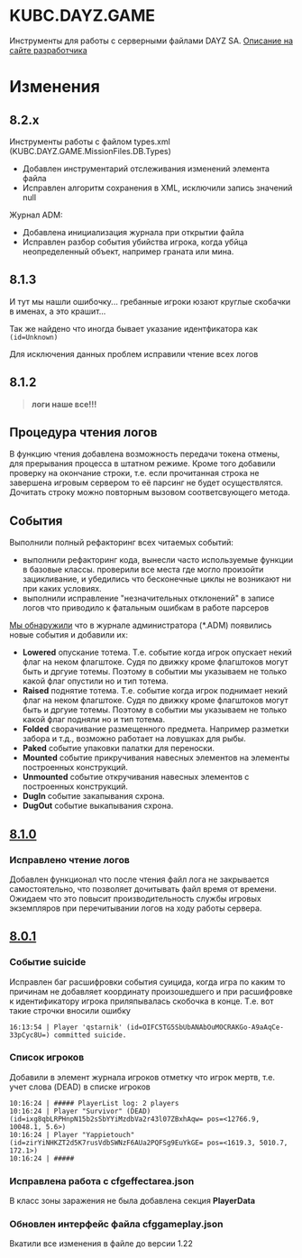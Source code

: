 # KUBC.DAYZ.GAME
Инструменты для работы с серверными файлами DAYZ SA. 
[Описание на сайте разработчика](https://kubcoder.ru/dayzgame/About)

# Изменения
## 8.2.x

Инструменты работы с файлом types.xml (KUBC.DAYZ.GAME.MissionFiles.DB.Types)
- Добавлен инструментарий отслеживания изменений элемента файла
- Исправлен алгоритм сохранения в XML, исключили запись значений null

Журнал ADM:
- Добавлена инициализация журнала при открытии файла
- Исправлен разбор события убийства игрока, когда убйца неопределенный объект, например граната или мина.

## 8.1.3
И тут мы нашли ошибочку... гребанные игроки юзают круглые скобачки в именах, а это крашит...

Так же найдено что иногда бывает указание идентфикатора как `(id=Unknown)`

Для исключения данных проблем исправили чтение всех логов

## 8.1.2
> **логи наше все!!!**
## Процедура чтения логов
В функцию чтения добавлена возможность передачи токена отмены, для прерывания процесса в штатном режиме.
Кроме того добавили проверку на окончание строки, т.е. если прочитанная строка не завершена игровым сервером то её парсинг не будет осуществлятся. Дочитать строку можно повторным
вызовом соответсвующего метода.
## События
Выполнили полный рефакторинг всех читаемых событий:
- выполнили рефакторинг кода, вынесли часто используемые функции в базовые классы. проверили все места где могло произойти зацикливание, и убедились что бесконечные циклы не возникают ни при каких условиях.
- выполнили исправление "незначительных отклонений" в записе логов что приводило к фатальным ошибкам в работе парсеров

[Мы обнаружили](https://kubcoder.ru/news/dayz/admLog) что в журнале администратора (*.ADM) появились новые события и добавили их:
- **Lowered** опускание тотема. Т.е. событие когда игрок опускает некий флаг на неком флагштоке. Судя по движку кроме флагштоков могут быть и дргуие тотемы. Поэтому в событии мы указываем не только какой флаг опустили но и тип тотема.
- **Raised** поднятие тотема. Т.е. событие когда игрок поднимает некий флаг на неком флагштоке. Судя по движку кроме флагштоков могут быть и дргуие тотемы. Поэтому в событии мы указываем не только какой флаг подняли но и тип тотема.
- **Folded** сворачивание размещенного предмета. Например разметки забора и т.д., возможно работает на ловушках для рыбы.
- **Paked** событие упаковки палатки для переноски.
- **Mounted** событие прикручивания навесных элементов на элементы построенных конструкций.
- **Unmounted** событие откручивания навесных элементов с построенных конструкций.
- **DugIn** событие закапывания схрона.
- **DugOut** событие выкапывания схрона.

## [8.1.0](https://github.com/kubcoder/KUBC.DAYZ.GAME/releases/tag/8.1.0)
### Исправлено чтение логов
Добавлен функционал что после чтения файл лога не закрывается самостоятельно, что позволяет дочитывать файл время от времени.
Ожидаем что это повысит производительность службы игровых экземпляров при перечитывании логов на ходу работы сервера.

## [8.0.1](https://github.com/kubcoder/KUBC.DAYZ.GAME/releases/tag/8.0.1)
### Событие suicide
Исправлен баг расшифровки события суицида, когда игра по каким то причинам не добавляет координату произошедшего и при расшифровке к идентификатору игрока приляпывалась скобочка в конце.
Т.е. вот такие строчки вносили ошибку
```
16:13:54 | Player 'qstarnik' (id=OIFC5TG5SbUbANAbOuMOCRAKGo-A9aAqCe-33pCyc8U=) committed suicide.
```
### Список игроков
Добавили в элемент журнала игроков отметку что игрок мертв, т.е. учет слова (DEAD) в списке игроков
```
10:16:24 | ##### PlayerList log: 2 players
10:16:24 | Player "Survivor" (DEAD) (id=ixg8qbLRPHnpN15b2sSbYYiMzdbVa2r43l07ZBxhAqw= pos=<12766.9, 10048.1, 5.6>)
10:16:24 | Player "Yappietouch" (id=zirYiNHKZT2d5K7rusVdbSWNzF6AUa2PQFSg9EuYkGE= pos=<1619.3, 5010.7, 172.1>)
10:16:24 | #####
```
### Исправлена работа с cfgeffectarea.json
В класс зоны заражения не была добавлена секция **PlayerData**

### Обновлен интерфейс файла cfggameplay.json
Вкатили все изменения в файле до версии 1.22